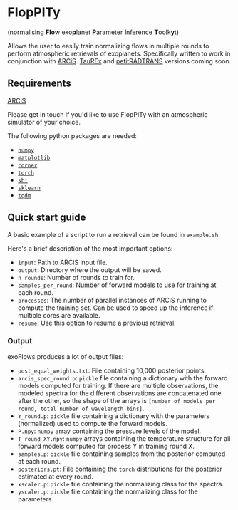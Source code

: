 # FlopPITy
(normalising **Flo**w exo**p**lanet **P**arameter **I**nference **T**oolk**y**t)

Allows the user to easily train normalizing flows in multiple rounds to perform atmospheric retrievals of exoplanets. Specifically written to work in conjunction with [ARCiS](https://github.com/michielmin/ARCiS). [TauREx](https://taurex3-public.readthedocs.io/en/latest/) and [petitRADTRANS](https://petitradtrans.readthedocs.io/en/latest/) versions coming soon.

## Requirements
[ARCiS](https://github.com/michielmin/ARCiS)

Please get in touch if you'd like to use FlopPITy with an atmospheric simulator of your choice.

The following python packages are needed:
- [`numpy`](https://numpy.org/install/)
- [`matplotlib`](https://matplotlib.org/stable/users/getting_started/)
- [`corner`](https://corner.readthedocs.io/en/latest/install/)
- [`torch`](https://pytorch.org/get-started/locally/#mac-installation)
- [`sbi`](https://www.mackelab.org/sbi/install/)
- [`sklearn`](https://scikit-learn.org/stable/install.html)
- [`tqdm`](https://github.com/tqdm/tqdm#installation)

## Quick start guide
A basic example of a script to run a retrieval can be found in `example.sh`.

Here's a brief description of the most important options:
- `input`: Path to ARCiS input file.
- `output`: Directory where the output will be saved.
- `n_rounds`: Number of rounds to train for.
- `samples_per_round`: Number of forward models to use for training at each round.
- `processes`: The number of parallel instances of ARCiS running to compute the training set. Can be used to speed up the inference if multiple cores are available.
- `resume`: Use this option to resume a previous retrieval. 


### Output
exoFlows produces a lot of output files:

- `post_equal_weights.txt`: File containing 10,000 posterior points.
- `arcis_spec_round.p`: `pickle` file containing a dictionary with the forward models computed for training. If there are multiple observations, the modeled spectra for the different observations are concatenated one after the other, so the shape of the arrays is `[number of models per round, total number of wavelength bins]`.
- `Y_round.p`: `pickle` file containing a dictionary with the parameters (normalized) used to compute the forward models.
- `P.npy`: `numpy` array containing the pressure levels of the model.
- `T_round_XY.npy`: `numpy` arrays containing the temperature structure for all forward models computed for process Y in training round X.
- `samples.p`: `pickle` file containing samples from the posterior computed at each round.
- `posteriors.pt`: File containing the `torch` distributions for the posterior estimated at every round.
- `xscaler.p`: `pickle` file containing the normalizing class for the spectra.
- `yscaler.p`: `pickle` file containing the normalizing class for the parameters.
